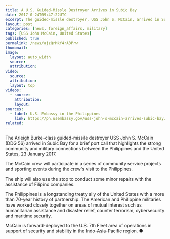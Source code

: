 ```yaml
---
title: A U.S. Guided-Missle Destroyer Arrives in Subic Bay
date: 2017-0-24T09:47:22UTC
excerpt: The guided-missle destroyer, USS John S. McCain, arrived in Subic Bay on 23 January 2017 for a brief port call.
layout: post
categories: [news, foreign_affairs, military]
tags: [USS John McCain, United States]
published: true
permalink: /news/ajzQrMkY4rA3Prw
thumbnail:
image:
  layout: auto_width
  source: 
  attribution: 
video:
  source: 
  attribution: 
  layout: top
videos:
  - source: 
    attribution: 
    layout: 
sources:
  - label: U.S. Embassy in the Philippines
    link: https://ph.usembassy.gov/uss-john-s-mccain-arrives-subic-bay/
related:
---
```


The Arleigh Burke-class guided-missile destroyer USS John S. McCain (DDG 56) arrived in Subic Bay for a brief port call that highlights the strong community and military connections between the Philippines and the United States, 23 January 2017.

The McCain crew will participate in a series of community service projects and sporting events during the crew's visit to the Philippines.

The ship will also use the stop to conduct some minor repairs with the assistance of Filipino companies.

The Philippines is a longstanding treaty ally of the United States with a more than 70-year history of partnership.  The American and Philippine militaries have worked closely together on areas of mutual interest such as humanitarian assistance and disaster relief, counter terrorism, cybersecurity and maritime security.

McCain is forward-deployed to the U.S. 7th Fleet area of operations in support of security and stability in the Indo-Asia-Pacific region.
&#x25cf;
